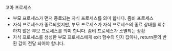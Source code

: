 고아 프로세스
- 부모 프로세스가 먼저 종료되는 자식 프로세스를 의미 합니다.
좀비 프로세스
- 자식 프로세스가 종료되었지만, 부모 프로세스가 자식 프로세스의 종료 상태를 회수하지 않은 부모 프로세스를 의미 합니다. 
좀비 프로세스가 소멸되는 상황
- 자식 프로세스를 생성한 부모 프로세스에게 exit 함수의 인자 값아나, return문의 반환 값이 전달 되어야 합니다.